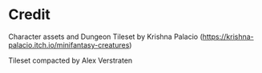 # Credit

Character assets and Dungeon Tileset by Krishna Palacio (https://krishna-palacio.itch.io/minifantasy-creatures)

Tileset compacted by Alex Verstraten
